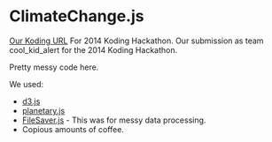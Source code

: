 ClimateChange.js
================

[Our Koding URL](http://uckk8074e3f8.cakesofwrath.koding.io/ClimateChange.js/index.html)
For 2014 Koding Hackathon.
Our submission as team cool_kid_alert for the 2014 Koding Hackathon.

Pretty messy code here. 

We used:
* [d3.js](http://d3js.org/)
* [planetary.js](http://planetaryjs.com/)
* [FileSaver.js](http://eligrey.com/blog/post/saving-generated-files-on-the-client-side/) - This was for messy data processing.
* Copious amounts of coffee.
